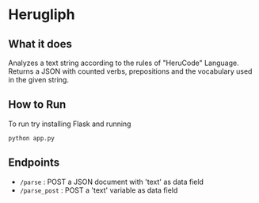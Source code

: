 # Herugliph

## What it does

Analyzes a text string according to the rules of "HeruCode" Language. 
Returns a JSON with counted verbs, prepositions and the vocabulary used in the given string.

## How to Run

To run try installing Flask and running

```python app.py```

## Endpoints

* ```/parse``` : POST a JSON document with 'text' as data field
* ```/parse_post``` : POST a 'text' variable as data field